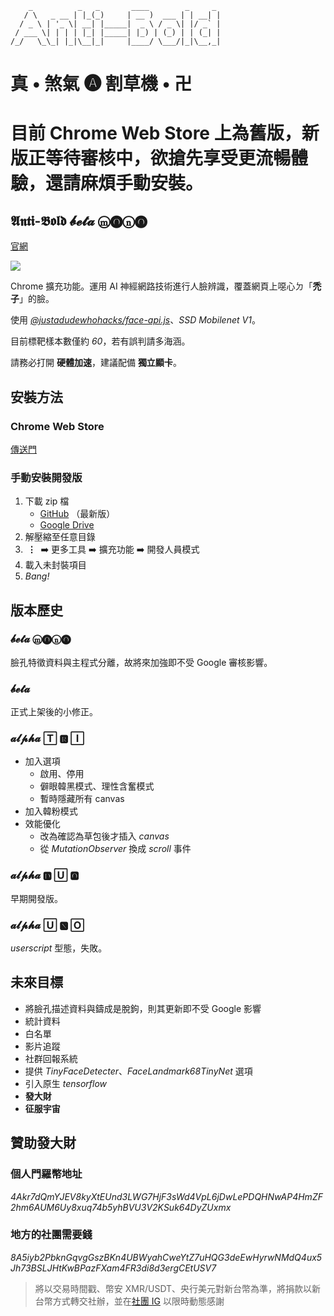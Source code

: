 ```
    _          _   _       ____        _     _ 
   / \   _ __ | |_(_)     | __ )  ___ | | __| |
  / _ \ | '_ \| __| |_____|  _ \ / _ \| |/ _` |
 / ___ \| | | | |_| |_____| |_) | (_) | | (_| |
/_/   \_\_| |_|\__|_|     |____/ \___/|_|\__,_|
```
# 真 • 煞氣 🅐 割草機 • 卍
# 目前 Chrome Web Store 上為舊版，新版正等待審核中，欲搶先享受更流暢體驗，還請麻煩手動安裝。
## 𝕬𝖓𝖙𝖎-𝕭𝖔𝖑𝖉 𝓫𝓮𝓽𝓪 ⓜ🅞ⓝ🅞
[官網](https://www.kevinweng.tk/ab/ "前往官網")

![](https://i.imgur.com/Bn2mfMB.jpg)

Chrome 擴充功能。運用 AI 神經網路技術進行人臉辨識，覆蓋網頁上噁心ㄉ「__禿子__」的臉。

使用 _[@justadudewhohacks/face-api.js](https://github.com/justadudewhohacks/face-api.js "face-api.js")_、_SSD Mobilenet V1_。

目前標靶樣本數僅約 _60_，若有誤判請多海涵。

請務必打開 __硬體加速__，建議配備 __獨立顯卡__。
## 安裝方法
### Chrome Web Store
[傳送門](https://chrome.google.com/webstore/detail/%E7%9C%9F%E2%80%A2%E7%85%9E%E6%B0%A3-%F0%9F%85%90-%E5%89%B2%E8%8D%89%E6%A9%9F%E2%80%A2%E5%8D%8D/pibolmcicpmnbjjjibaioibonjmijfjo)
### 手動安裝開發版
1. 下載 zip 檔
    * [GitHub](https://github.com/nevikw39/Anti-Bold/archive/master.zip "從 GitHub 下載") （最新版）
    * [Google Drive](https://drive.google.com/uc?export=download&id=1rrMlMW4qeablWrtXqguEd0jUsQZ7JqF2 "從 Google Drive 下載")
2. 解壓縮至任意目錄
3. __&nbsp;⋮&nbsp;__ ➡️ 更多工具 ➡️ 擴充功能 ➡️ 開發人員模式
4. 載入未封裝項目
5. _Bang!_
## 版本歷史
### 𝓫𝓮𝓽𝓪 ⓜ🅞ⓝ🅞
臉孔特徵資料與主程式分離，故將來加強即不受 Google 審核影響。
### 𝓫𝓮𝓽𝓪
正式上架後的小修正。
### 𝓪𝓵𝓹𝓱𝓪 🅃 🆁 🄸
* 加入選項
    * 啟用、停用
    * 僻眼韓黑模式、理性含奮模式
    * 暫時隱藏所有 canvas
* 加入韓粉模式
* 效能優化
    * 改為確認為草包後才插入 _canvas_
    * 從 _MutationObserver_ 換成 _scroll_ 事件
### 𝓪𝓵𝓹𝓱𝓪 🅳 🅄 🅾
早期開發版。
### 𝓪𝓵𝓹𝓱𝓪 🅄 🅽 🄾
_userscript_ 型態，失敗。
## 未來目標
* 將臉孔描述資料與鑄成是脫鉤，則其更新即不受 Google 影響
* 統計資料
* 白名單
* 影片追蹤
* 社群回報系統
* 提供 _TinyFaceDetecter_、_FaceLandmark68TinyNet_ 選項
* 引入原生 _tensorflow_
* __發大財__
* __征服宇宙__
## 贊助發大財
### 個人門羅幣地址
_4Akr7dQmYJEV8kyXtEUnd3LWG7HjF3sWd4VpL6jDwLePDQHNwAP4HmZF2hm6AUM6Uy8xuq74b5yhBVU3V2KSuk64DyZUxmx_
### 地方的社團需要錢
_8A5iyb2PbknGqvgGszBKn4UBWyahCweYtZ7uHQG3deEwHyrwNMdQ4ux5Jh73BSLJHtKwBPazFXam4FR3di8d3ergCEtUSV7_
> 將以交易時間戳、幣安 XMR/USDT、央行美元對新台幣為準，將捐款以新台幣方式轉交社辦，並在[社團 IG](https://www.instagram.com/tcfsh_circ_37th/) 以限時動態感謝
